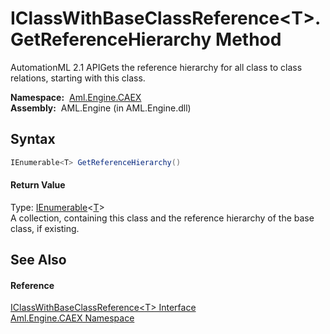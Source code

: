 IClassWithBaseClassReference&lt;T>.GetReferenceHierarchy Method
===============================================================
AutomationML 2.1 APIGets the reference hierarchy for all class to class relations, starting with this class.

  **Namespace:**  [Aml.Engine.CAEX][1]  
  **Assembly:**  AML.Engine (in AML.Engine.dll)

Syntax
------

```csharp
IEnumerable<T> GetReferenceHierarchy()
```

#### Return Value
Type: [IEnumerable][2]&lt;[T][3]>  
A collection, containing this class and the reference hierarchy of the base class, if existing.

See Also
--------

#### Reference
[IClassWithBaseClassReference&lt;T> Interface][3]  
[Aml.Engine.CAEX Namespace][1]  

[1]: ../README.md
[2]: https://docs.microsoft.com/dotnet/api/system.collections.generic.ienumerable-1
[3]: README.md
[4]: https://www.automationml.org
[5]: ../../icons/logoShade.png